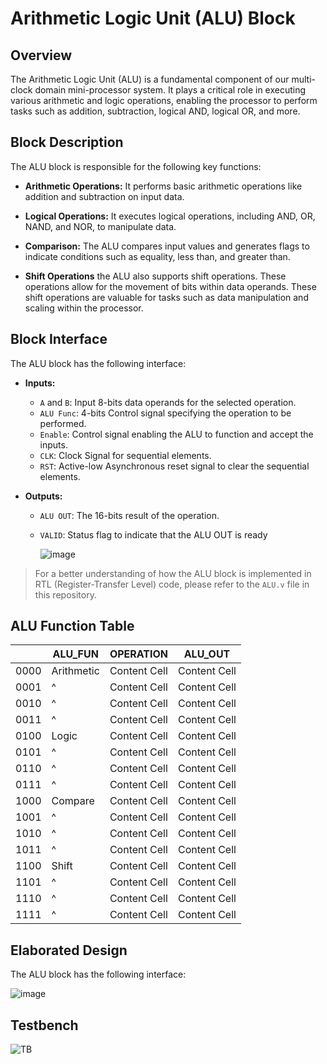 # Arithmetic Logic Unit (ALU) Block

## Overview
The Arithmetic Logic Unit (ALU) is a fundamental component of our multi-clock domain mini-processor system. It plays a critical role in executing various arithmetic and logic operations, enabling the processor to perform tasks such as addition, subtraction, logical AND, logical OR, and more.

## Block Description
The ALU block is responsible for the following key functions:

- **Arithmetic Operations:** It performs basic arithmetic operations like addition and subtraction on input data.

- **Logical Operations:** It executes logical operations, including AND, OR, NAND, and NOR, to manipulate data.

- **Comparison:** The ALU compares input values and generates flags to indicate conditions such as equality, less than, and greater than.

- **Shift Operations** the ALU also supports shift operations. These operations allow for the movement of bits within data operands. These shift operations are valuable for tasks such as data manipulation and scaling within the processor.

## Block Interface
The ALU block has the following interface:

- **Inputs:**
  - `A` and `B`: Input 8-bits data operands for the selected operation.
  - `ALU Func`: 4-bits Control signal specifying the operation to be performed.
  - `Enable`: Control signal enabling the ALU to function and accept the inputs.
  - `CLK`: Clock Signal for sequential elements.
  - `RST`: Active-low Asynchronous reset signal to clear the sequential elements.

- **Outputs:**
  - `ALU OUT`: The 16-bits result of the operation.
  - `VALID`: Status flag to indicate that the ALU OUT is ready
 
    ![image](https://github.com/AhmedAmrAbdellatif1/Multi-Clock-Domain-System/assets/140100601/a6ffe5d3-5075-43a7-8131-ca9e2a48fc57)

> For a better understanding of how the ALU block is implemented in RTL (Register-Transfer Level) code, please refer to the `ALU.v` file in this repository.

## ALU Function Table
|  | ALU_FUN  | OPERATION | ALU_OUT |
| ------------- | ------------- | ------------- | ------------- |
| 0000 | Arithmetic | Content Cell  | Content Cell  |
| 0001 |^     | Content Cell  | Content Cell  |
| 0010 |     ^     | Content Cell  | Content Cell  |
| 0011 |     ^     | Content Cell  | Content Cell  |
| 0100 | Logic  | Content Cell  | Content Cell  |
| 0101 |     ^    | Content Cell  | Content Cell  |
| 0110 |     ^     | Content Cell  | Content Cell  |
| 0111 |     ^    | Content Cell  | Content Cell  |
| 1000 | Compare | Content Cell  | Content Cell  |
| 1001 |     ^     | Content Cell  | Content Cell  |
| 1010 |     ^    | Content Cell  | Content Cell  |
| 1011 |     ^     | Content Cell  | Content Cell  |
| 1100 | Shift | Content Cell  | Content Cell  |
| 1101 |     ^     | Content Cell  | Content Cell  |
| 1110 |     ^     | Content Cell  | Content Cell  |
| 1111 |     ^     | Content Cell  | Content Cell  |

## Elaborated Design
The ALU block has the following interface:

![image](https://github.com/AhmedAmrAbdellatif1/Multi-Clock-Domain-System/assets/140100601/d219f61f-0da8-4ba6-9685-c7f2138eacec)

## Testbench
![TB](https://github.com/AhmedAmrAbdellatif1/Multi-Clock-Domain-System/assets/140100601/63fb826a-7104-49c0-b27f-9dce27a377f7)
